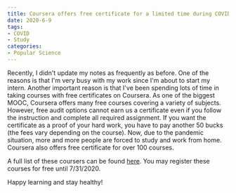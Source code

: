 ```yaml
---
title: Coursera offers free certificate for a limited time during COVID-19 pandemic
date: 2020-6-9
tags:
- COVID
- Study
categories:
- Popular Science
---
```


Recently, I didn't update my notes as frequently as before. One of the reasons is that I'm very busy with my work since I'm about to start my intern. Another important reason is that I've been spending lots of time in taking courses with free certificates on Coursera. As one of the biggest MOOC, Coursera offers many free courses covering a variety of subjects. However, free audit options cannot earn us a certificate even if you follow the instruction and complete all required assignment. If you want the certificate as a proof of your hard work, you have to pay another 50 bucks (the fees vary depending on the course). Now, due to the pandemic situation, more and more people are forced to study and work from home. Coursera also offers free certificate for over 100 courses.

A full list of these coursers can be found [here](https://www.classcentral.com/report/coursera-free-certificate-covid-19/). You may register these courses for free until 7/31/2020.

Happy learning and stay healthy!